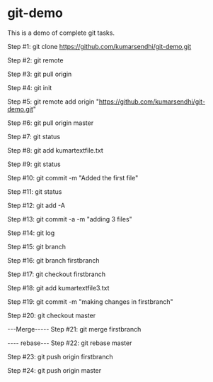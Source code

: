 # git-demo

This is a demo of complete git tasks.

Step #1:
git clone https://github.com/kumarsendhi/git-demo.git

Step #2:
git remote

Step #3:
git pull origin

Step #4:
git init

Step #5:
git remote add origin "https://github.com/kumarsendhi/git-demo.git"

Step #6:
git pull origin master

Step #7:
git status

Step #8:
git add kumartextfile.txt

Step #9:
git status

Step #10:
git commit -m "Added the first file"

Step #11:
git status

Step #12:
git add -A

Step #13:
git commit -a -m "adding 3 files"

Step #14:
git log

Step #15:
git branch

Step #16:
git branch firstbranch

Step #17:
git checkout firstbranch

Step #18:
git add kumartextfile3.txt

Step #19:
git commit -m "making changes in firstbranch"

Step #20:
git checkout master

---Merge-----
Step #21:
git merge firstbranch

---- rebase---
Step #22:
git rebase master


Step #23:
git push origin firstbranch

Step #24:
git push origin master

